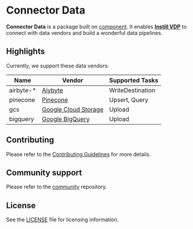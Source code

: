 # Connector Data

**Connector Data** is a package built on [component](https://github.com/instill-ai/component). It enables [**Instill VDP**](https://github.com/instill-ai/vdp) to connect with data vendors and build a wonderful data pipelines.

## Highlights
Currently, we support these data vendors:

| Name           | Vendor                                                   | Supported Tasks     |
|----------------|----------------------------------------------------------|---------------------|
| airbyte-*      | [Aiybyte](https://airbyte.com/)                          | WriteDestination    |
| pinecone       | [Pinecone](https://www.pinecone.io/)                     | Upsert, Query       |
| gcs            | [Google Cloud Storage](https://cloud.google.com/storage) | Upload              |
| bigquery       | [Google BigQuery](https://cloud.google.com/bigquery)     | Upload              |

## Contributing

Please refer to the [Contributing Guidelines](./.github/CONTRIBUTING.md) for more details.

## Community support

Please refer to the [community](https://github.com/instill-ai/community) repository.

## License

See the [LICENSE](./LICENSE) file for licensing information.
